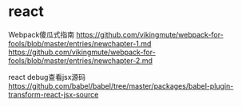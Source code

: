 # react
Webpack傻瓜式指南
https://github.com/vikingmute/webpack-for-fools/blob/master/entries/newchapter-1.md
https://github.com/vikingmute/webpack-for-fools/blob/master/entries/newchapter-2.md

react debug查看jsx源码
https://github.com/babel/babel/tree/master/packages/babel-plugin-transform-react-jsx-source
